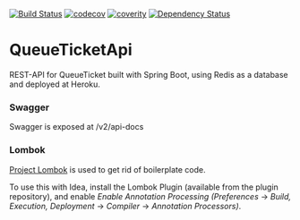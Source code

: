 [![Build Status](https://travis-ci.org/johanaschan/queue-ticket-api.svg?branch=master)](https://travis-ci.org/johanaschan/queue-ticket-service)
[![codecov](https://codecov.io/gh/johanaschan/queue-ticket-api/branch/master/graph/badge.svg)](https://codecov.io/gh/johanaschan/queue-ticket-api)
[![coverity](https://scan.coverity.com/projects/10157/badge.svg)](https://scan.coverity.com/projects/johanaschan-queue-ticket-api)
[![Dependency Status](https://www.versioneye.com/user/projects/57d7afabbf2b4b0050f30acc/badge.svg?style=flat-square)](https://www.versioneye.com/user/projects/57d7afabbf2b4b0050f30acc)

# QueueTicketApi
REST-API for QueueTicket built with Spring Boot, using Redis as a database and deployed at Heroku.

### Swagger ###
Swagger is exposed at /v2/api-docs

### Lombok ###
[Project Lombok](http://projectlombok.org/) is used to get rid of boilerplate code.

To use this with Idea, install the Lombok Plugin (available from the plugin repository),
and enable _Enable Annotation Processing_ _(Preferences_ -> _Build, Execution, Deployment_ ->
_Compiler_ -> _Annotation Processors)_.
